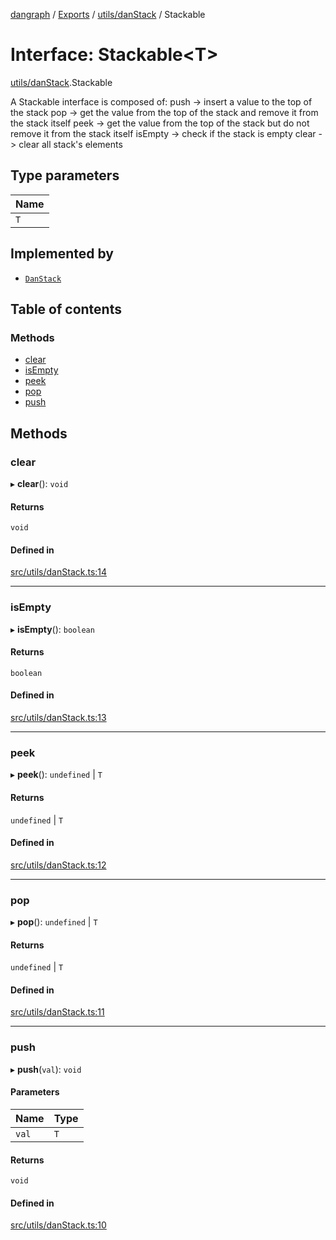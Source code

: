 [dangraph](../README.md) / [Exports](../modules.md) / [utils/danStack](../modules/utils_danStack.md) / Stackable

# Interface: Stackable\<T\>

[utils/danStack](../modules/utils_danStack.md).Stackable

A Stackable interface is composed of:
push    -> insert a value to the top of the stack
pop     -> get the value from the top of the stack and remove it from the stack itself
peek    -> get the value from the top of the stack but do not remove it from the stack itself
isEmpty -> check if the stack is empty
clear   -> clear all stack's elements

## Type parameters

| Name |
| :------ |
| `T` |

## Implemented by

- [`DanStack`](../classes/utils_danStack.DanStack.md)

## Table of contents

### Methods

- [clear](utils_danStack.Stackable.md#clear)
- [isEmpty](utils_danStack.Stackable.md#isempty)
- [peek](utils_danStack.Stackable.md#peek)
- [pop](utils_danStack.Stackable.md#pop)
- [push](utils_danStack.Stackable.md#push)

## Methods

### clear

▸ **clear**(): `void`

#### Returns

`void`

#### Defined in

[src/utils/danStack.ts:14](https://github.com/evildead/DanGraph/blob/81ddea9/src/utils/danStack.ts#L14)

___

### isEmpty

▸ **isEmpty**(): `boolean`

#### Returns

`boolean`

#### Defined in

[src/utils/danStack.ts:13](https://github.com/evildead/DanGraph/blob/81ddea9/src/utils/danStack.ts#L13)

___

### peek

▸ **peek**(): `undefined` \| `T`

#### Returns

`undefined` \| `T`

#### Defined in

[src/utils/danStack.ts:12](https://github.com/evildead/DanGraph/blob/81ddea9/src/utils/danStack.ts#L12)

___

### pop

▸ **pop**(): `undefined` \| `T`

#### Returns

`undefined` \| `T`

#### Defined in

[src/utils/danStack.ts:11](https://github.com/evildead/DanGraph/blob/81ddea9/src/utils/danStack.ts#L11)

___

### push

▸ **push**(`val`): `void`

#### Parameters

| Name | Type |
| :------ | :------ |
| `val` | `T` |

#### Returns

`void`

#### Defined in

[src/utils/danStack.ts:10](https://github.com/evildead/DanGraph/blob/81ddea9/src/utils/danStack.ts#L10)
